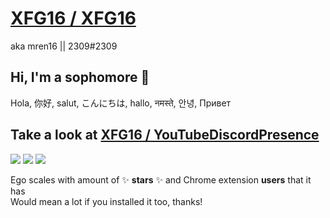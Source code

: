 # [XFG16 / XFG16](https://github.com/XFG16/YouTubeDiscordPresence)
aka mren16 || 2309#2309
## Hi, I'm a sophomore 👋
Hola, 你好, salut, こんにちは, hallo, नमस्ते, 안녕, Привет
## Take a look at [XFG16 / YouTubeDiscordPresence](https://github.com/XFG16/YouTubeDiscordPresence)

<p align="left">
    <a href="https://chrome.google.com/webstore/detail/youtubediscordpresence/hnmeidgkfcbpjjjpmjmpehjdljlaeaaa" alt="Chrome Extension">
        <img src="https://img.shields.io/badge/Chrome%20Web%20Store-300%2B%20Users-blue" /></a>
    <a href="https://github.com/XFG16/YouTubeDiscordPresence" alt="YouTubeDiscordPresence">
        <img src="https://img.shields.io/badge/dynamic/json?color=yellowgreen&label=Github%20Repository&query=stargazers_count&suffix=%20Stars&url=https%3A%2F%2Fapi.github.com%2Frepos%2FXFG16%2FYouTubeDiscordPresence" /></a>
    <img src="https://img.shields.io/badge/Amogus-What%20the%20sus%3F%3F%3F-red" />
</p>

Ego scales with amount of ✨ **stars** ✨ and Chrome extension **users** that it has<br>
Would mean a lot if you installed it too, thanks!

<!---
XFG16/XFG16 is a ✨ special ✨ repository because its `README.md` (this file) appears on your GitHub profile.
You can click the Preview link to take a look at your changes.
--->

